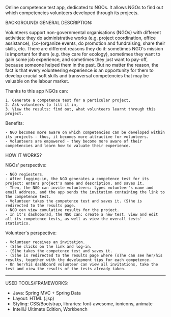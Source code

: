 Online competence test app, dedicated to NGOs. It allows NGOs to find out which competencies volunteers developed through its projects.

BACKGROUND/ GENERAL DESCRIPTION:

Volunteers support non-governmental organisations (NGOs) with different activities: they do administrative works (e.g. project coordination, office assistance), (co-)organize events, do promotion and fundraising, share their skills, etc. There are different reasons they do it: sometimes NGO's mission is important for them (e.g. they care for ecology), sometimes they want to gain some job experience, and sometimes they just want to pay-off, because someone helped them in the past.
But no matter the reason, the fact is that every volunteering experience is an opportunity for them to develop crucial soft skills and transversal competencies that may be valuable on the labour market.

Thanks to this app NGOs can:

    1. Generate a competence test for a particular project,
    2. Ask volunteers to fill it in,
    3. View the results: find out, what volunteers learnt through this project.

Benefits:

    - NGO becomes more aware on which competencies can be developed within its projects - thus, it becomes more attractive for volunteers.
    - Volunteers are empowered - they become more aware of their competencies and learn how to valuate their experience.


HOW IT WORKS?

NGOs' perspective:

    - NGO regiesters.
    - After logging-in, the NGO generates a competence test for its project: enters project's name and description, and saves it.
    - Then, the NGO can invite volunteers: types volunteer's name and email address, and the app sends the invitation containing the link to the competence test.
    - Volunteer takes the competence test and saves it. (S)he is redirected to the results page.
    - NGO can view cumulative results for the project.
    - In it's dashoborad, the NGO can: create a new test, view and edit all its competence tests, as well as view the overall tests' statistics.

Volunteer's perspective:

    - Volunteer receives an invitation.
    - (S)he clicks on the link and log-in.
    - (S)he takes the competence test and saves it.
    - (S)he is redirected to the results page where (s)he can see her/his results, together with the development tips for each competence.
    - On her/his dashboard volunteer can view all invitations, take the test and view the results of the tests already taken.


***
USED TOOLS/FRAMEWORKS:

- Java: Spring MVC + Spring Data
- Layout: HTML (.jsp)
- Styling: CSS/Bootstrap, libraries: font-awesome, ionicons, animate
- IntelliJ Ultimate Edition, Workbench
